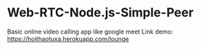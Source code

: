 # Web-RTC-Node.js-Simple-Peer
Basic online video calling app like google meet
Link demo:
https://hoithaotuxa.herokuapp.com/lounge
